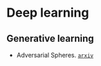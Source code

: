# Deep learning

## Generative learning

- Adversarial Spheres. [`arxiv`](https://arxiv.org/abs/1801.02774)